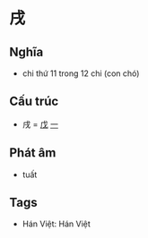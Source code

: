 # 戌

## Nghĩa

* chi thứ 11 trong 12 chi (con chó)

## Cấu trúc
* 戌 = [戊](戊.md) [一](一.md)

## Phát âm

* tuất

## Tags
* Hán Việt: Hán Việt

<script>window.HANZI_FIELD='戌';</script>